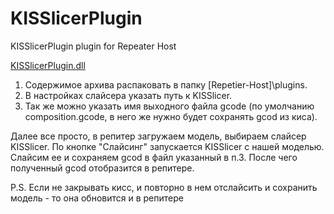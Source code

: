 # KISSlicerPlugin
KISSlicerPlugin plugin for Repeater Host

[KISSlicerPlugin.dll](https://github.com/vassav/KISSlicerPlugin/blob/master/Bins/KISSlicerPlugin.zip)

1. Содержимое архива распаковать в папку [Repetier-Host]\plugins.
2. В настройках слайсера указать путь к KISSlicer.
3. Так же можно указать имя выходного файла gcode (по умолчанию composition.gcode, в него же нужно будет сохранять gcod из киса).

Далее все просто, в репитер загружаем модель, выбираем слайсер KISSlicer.
По кнопке "Слайсинг" запускается KISSlicer с нашей моделью. Слайсим ее и сохраняем gcod в файл указанный в п.3.
После чего полученный gcod отобразится в репитере.

P.S. Если не закрывать кисс, и повторно в нем отслайсить и сохранить модель - то она обновится и в репитере
